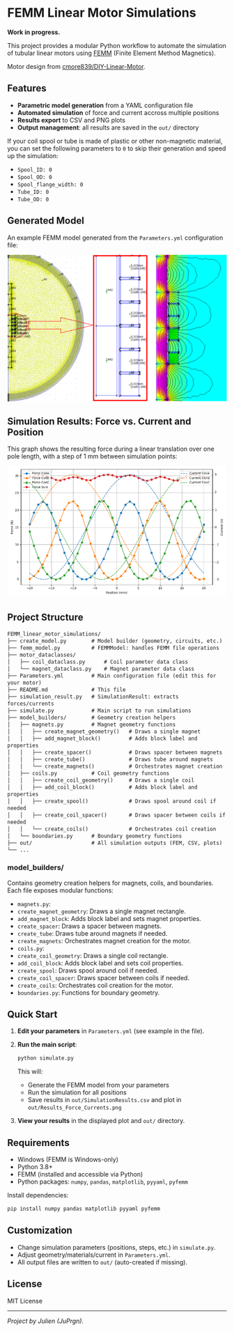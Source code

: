 # FEMM Linear Motor Simulations

**Work in progress.**

This project provides a modular Python workflow to automate the simulation of tubular linear motors using [FEMM](http://www.femm.info/wiki/HomePage) (Finite Element Method Magnetics).

Motor design from [cmore839/DIY-Linear-Motor](https://github.com/cmore839/DIY-Linear-Motor).

## Features

- **Parametric model generation** from a YAML configuration file
- **Automated simulation** of force and current accross multiple positions
- **Results export** to CSV and PNG plots
- **Output management**: all results are saved in the `out/` directory

If your coil spool or tube is made of plastic or other non-magnetic material, you can set the following parameters to `0` to skip their generation and speed up the simulation:

- `Spool_ID: 0`  
- `Spool_OD: 0`  
- `Spool_flange_width: 0`  
- `Tube_ID: 0`  
- `Tube_OD: 0`

## Generated Model

An example FEMM model generated from the `Parameters.yml` configuration file:

![Generated FEMM model](image/FEMM_generated_model_example.png)

## Simulation Results: Force vs. Current and Position

This graph shows the resulting force during a linear translation over one pole length, with a step of 1 mm between simulation points:

![Simulation Results - Force and Currents](image/Results_Force_Currents.png)

## Project Structure

```text
FEMM_linear_motor_simulations/
├── create_model.py        # Model builder (geometry, circuits, etc.)
├── femm_model.py          # FEMMModel: handles FEMM file operations
├── motor_dataclasses/
│   ├── coil_dataclass.py      # Coil parameter data class
│   └── magnet_dataclass.py    # Magnet parameter data class
├── Parameters.yml         # Main configuration file (edit this for your motor)
├── README.md              # This file
├── simulation_result.py   # SimulationResult: extracts forces/currents
├── simulate.py            # Main script to run simulations
├── model_builders/        # Geometry creation helpers
│   ├── magnets.py         # Magnet geometry functions
│   │   ├── create_magnet_geometry()   # Draws a single magnet
│   │   ├── add_magnet_block()         # Adds block label and properties
│   │   ├── create_spacer()            # Draws spacer between magnets
│   │   ├── create_tube()              # Draws tube around magnets
│   │   └── create_magnets()           # Orchestrates magnet creation
│   ├── coils.py           # Coil geometry functions
│   │   ├── create_coil_geometry()     # Draws a single coil
│   │   ├── add_coil_block()           # Adds block label and properties
│   │   ├── create_spool()             # Draws spool around coil if needed
│   │   ├── create_coil_spacer()       # Draws spacer between coils if needed
│   │   └── create_coils()             # Orchestrates coil creation
│   └── boundaries.py      # Boundary geometry functions
├── out/                   # All simulation outputs (FEM, CSV, plots)
└── ...
```

### model_builders/

Contains geometry creation helpers for magnets, coils, and boundaries. Each file exposes modular functions:

- `magnets.py`: 
- `create_magnet_geometry`: Draws a single magnet rectangle.
- `add_magnet_block`: Adds block label and sets magnet properties.
- `create_spacer`: Draws a spacer between magnets.
- `create_tube`: Draws tube around magnets if needed.
- `create_magnets`: Orchestrates magnet creation for the motor.
- `coils.py`: 
- `create_coil_geometry`: Draws a single coil rectangle.
- `add_coil_block`: Adds block label and sets coil properties.
- `create_spool`: Draws spool around coil if needed.
- `create_coil_spacer`: Draws spacer between coils if needed.
- `create_coils`: Orchestrates coil creation for the motor.
- `boundaries.py`: Functions for boundary geometry.

## Quick Start

1. **Edit your parameters** in `Parameters.yml` (see example in the file).
2. **Run the main script**:

   ```sh
   python simulate.py
   ```

   This will:
   - Generate the FEMM model from your parameters
   - Run the simulation for all positions
   - Save results in `out/SimulationResults.csv` and plot in `out/Results_Force_Currents.png`

3. **View your results** in the displayed plot and `out/` directory.

## Requirements

- Windows (FEMM is Windows-only)
- Python 3.8+
- FEMM (installed and accessible via Python)
- Python packages: `numpy`, `pandas`, `matplotlib`, `pyyaml`, `pyfemm`

Install dependencies:

```sh
pip install numpy pandas matplotlib pyyaml pyfemm
```

## Customization

- Change simulation parameters (positions, steps, etc.) in `simulate.py`.
- Adjust geometry/materials/current in `Parameters.yml`.
- All output files are written to `out/` (auto-created if missing).

## License

MIT License

---
*Project by Julien (JuPrgn).*
